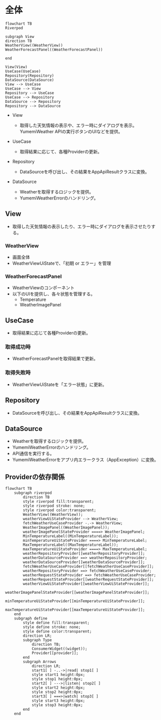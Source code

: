 # 全体
```mermaid
flowchart TB
Riverpod

subgraph View
direction TB
WeatherView((WeatherView))
WeatherForecastPanel((WeatherForecastPanel))

end

View(View)
UseCase(UseCase)
Repository(Repository)
DataSource(DataSource)
View --> UseCase
UseCase --> View
Repository --> UseCase
UseCase --> Repository
DataSource --> Repository
Repository --> DataSource
```

- View

  - 取得した天気情報の表示や、エラー時にダイアログを表示。
YumemiWeather APIの実行ボタンのUIなどを提供。

- UseCase

  - 取得結果に応じて、各種Providerの更新。

- Repository

  - DataSourceを呼び出し、その結果をAppApiResultクラスに変換。

- DataSource

  - Weatherを取得するロジックを提供。
  - YumemiWeatherErrorのハンドリング。

## View
- 取得した天気情報の表示したり、エラー時にダイアログを表示させたりする。
### WeatherView
- 画面全体
- WeatherViewUiStateで、「初期 or エラー」を管理
### WeatherForecastPanel
- WeatherViewのコンポーネント
- 以下のUIを提供し、各々状態を管理する。
  - Temperature
  - WeatherImagePanel

## UseCase
- 取得結果に応じて各種Providerの更新。
### 取得成功時
- WeatherForecastPanelを取得結果で更新。
### 取得失敗時
- WeatherViewUiStateを「エラー状態」に更新。
## Repository
- DataSourceを呼び出し、その結果をAppApiResultクラスに変換。

## DataSource
- Weatherを取得するロジックを提供。
- YumemiWeatherErrorのハンドリング。
- API通信を実行する。
- YumemiWeatherErrorをアプリ内エラークラス（AppException）に変換。

## Providerの依存関係
```mermaid
flowchart TB
    subgraph riverpod
        direction TB
        style riverpod fill:transparent;
        style riverpod stroke: none;
        style riverpod color:transparent;
        WeatherView((WeatherView));
        weatherViewUiStateProvider --> WeatherView;
        fetchWeatherUseCaseProvider -.-> WeatherView;
        WeatherImagePanel((WeatherImagePanel));
        weatherImagePanelStateProvider ====> WeatherImagePanel;
        MinTemperatureLabel((MinTemperatureLabel));
        minTemperatureUiStateProvider ====> MinTemperatureLabel;
        MaxTemperatureLabel((MaxTemperatureLabel));
        maxTemperatureUiStateProvider ====> MaxTemperatureLabel;
        weatherRepositoryProvider[[weatherRepositoryProvider]];
        weatherDataSourceProvider ==> weatherRepositoryProvider;
        weatherDataSourceProvider[[weatherDataSourceProvider]];
        fetchWeatherUseCaseProvider[[fetchWeatherUseCaseProvider]];
        weatherRepositoryProvider ==> fetchWeatherUseCaseProvider;
        weatherRequestStateProvider ==> fetchWeatherUseCaseProvider;
        weatherRequestStateProvider[[weatherRequestStateProvider]];
        weatherViewUiStateProvider[[weatherViewUiStateProvider]];
        weatherImagePanelStateProvider[[weatherImagePanelStateProvider]];
        minTemperatureUiStateProvider[[minTemperatureUiStateProvider]];
        maxTemperatureUiStateProvider[[maxTemperatureUiStateProvider]];
    end
    subgraph define
        style define fill:transparent;
        style define stroke: none;
        style define color:transparent;
        direction LR;
        subgraph Type
            direction TB;
            ConsumerWidget((widget));
            Provider[[provider]];
        end
        subgraph Arrows
            direction LR;
            start1[ ] -..->|read| stop1[ ]
            style start1 height:0px;
            style stop1 height:0px;
            start2[ ] --->|listen| stop2[ ]
            style start2 height:0px;
            style stop2 height:0px; 
            start3[ ] ===>|watch| stop3[ ]
            style start3 height:0px;
            style stop3 height:0px; 
        end
    end 

```